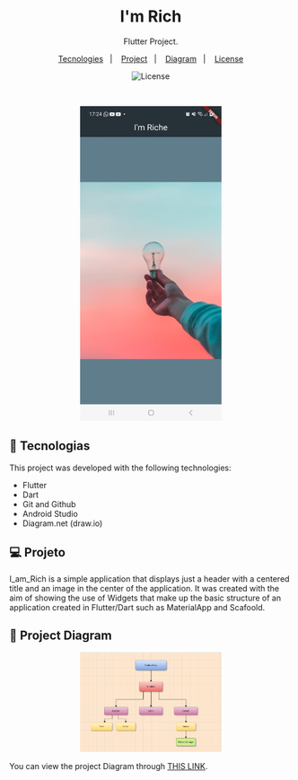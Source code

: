 <h1 align="center"> I'm Rich </h1>

<p align="center">
Flutter Project.
</p>

<p align="center">
  <a href="#-tecnologies">Tecnologies</a>&nbsp;&nbsp;&nbsp;|&nbsp;&nbsp;&nbsp;
  <a href="#-project">Project</a>&nbsp;&nbsp;&nbsp;|&nbsp;&nbsp;&nbsp;
  <a href="#-diagram">Diagram</a>&nbsp;&nbsp;&nbsp;|&nbsp;&nbsp;&nbsp;
  <a href="#memo-license">License</a>
</p>

<p align="center">
  <img alt="License" src="https://img.shields.io/static/v1?label=license&message=MIT&color=49AA26&labelColor=000000">
</p>

<br>

<p align="center">
  <img alt=" I am Rich - Project" src=".github/preview_iam_rich_app.jpg" width="50%">
</p>

## 🚀 Tecnologias

This project was developed with the following technologies:

- Flutter
- Dart
- Git and Github
- Android Studio
- Diagram.net (draw.io)

## 💻 Projeto

I_am_Rich is a simple application that displays just a header with a centered title and an image in the center of the application.
It was created with the aim of showing the use of Widgets that make up the basic structure of an application created in Flutter/Dart such as MaterialApp and Scafoold.

## 🔖 Project Diagram
<p align="center">
  <img alt="Project Diagram" src=".github/preview_app_iam_rich_diagrm.png" width="50%">
</p>

You can view the project Diagram through [THIS LINK](https://app.diagrams.net/#HJoaniceGaspar%2Fiam_rich%2Fmain%2FI%20am%20rich#%7B%22pageId%22%3A%22A2E0x7AI6BWVsamxQEBP%22%7D).

